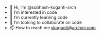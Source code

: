 - 👋 Hi, I’m @subhash-koganti-arch
- 👀 I’m interested in code
- 🌱 I’m currently learning code
- 💞️ I’m looking to collaborate on code
- 📫 How to reach me skoganti@archmi.com

<!---
subhash-koganti-arch/subhash-koganti-arch is a ✨ special ✨ repository because its `README.md` (this file) appears on your GitHub profile.
You can click the Preview link to take a look at your changes.
--->
